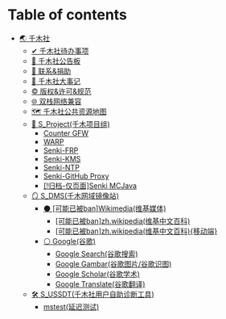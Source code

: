 # Table of contents

* [🌏 千木社](README.md)
  * [✔ 千木社待办事项](senkiroot/todo.md)
  * [📣 千木社公告板](senkiroot/bulletin.md)
  * [🙈 联系&捐助](senkiroot/contact-donate.md)
  * [📜 千木社大事记](senkiroot/historys.md)
  * [© 版权&许可&规范](senkiroot/clr.md)
  * [🌐 双栈网络兼容](senkiroot/v4v6.md)
  * [🗺 千木社公共资源地图](senkiroot/qian-mu-she-gong-gong-zi-yuan-di-tu.md)
  * [🧩 S\_Project(千木项目组)](senkiroot/s\_project/README.md)
    * [Counter GFW](senkiroot/s\_project/cgfw.md)
    * [WARP](senkiroot/s\_project/warp-net.md)
    * [Senki-FRP](senkiroot/s\_project/frp.md)
    * [Senki-KMS](senkiroot/s\_project/kms.md)
    * [Senki-NTP](senkiroot/s\_project/ntp.md)
    * [Senki-GitHub Proxy](senkiroot/s\_project/ghp.md)
    * [\[!归档-仅页面\]Senki MCJava](senkiroot/s\_project/.archive.mcj.md)
  * [🪞 S\_DMS(千木网域镜像站)](senkiroot/s\_dms/README.md)
    * [⚫ \[可能已被ban\]Wikimedia(维基媒体)](senkiroot/s\_dms/wiki/README.md)
      * [\[可能已被ban\]zh.wikipedia(维基中文百科)](senkiroot/s\_dms/wiki/wikipedia.md)
      * [\[可能已被ban\]zh.wikipedia(维基中文百科){移动端}](senkiroot/s\_dms/wiki/wikipedia\_m.md)
    * [⚪ Google(谷歌)](senkiroot/s\_dms/google/README.md)
      * [Google Search(谷歌搜索)](senkiroot/s\_dms/google/g\_search.md)
      * [Google Gambar(谷歌图片/谷歌识图)](senkiroot/s\_dms/google/g\_gambar.md)
      * [Google Scholar(谷歌学术)](senkiroot/s\_dms/google/google-scholar-gu-ge-xue-shu.md)
      * [Google Translate(谷歌翻译)](senkiroot/s\_dms/google/google-translate-gu-ge-fan-yi.md)
  * [🛠 S\_USSDT(千木社用户自助诊断工具)](senkiroot/s\_ussdt/README.md)
    * [mstest(延迟测试)](senkiroot/s\_ussdt/mstest.md)
